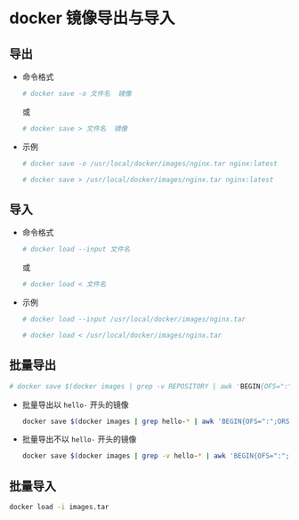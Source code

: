 # docker 镜像导出与导入

## 导出

- 命令格式

    ```bash
    # docker save -o 文件名  镜像
    ```
    或
    ```bash
    # docker save > 文件名  镜像
    ```

- 示例

    ```bash
    # docker save -o /usr/local/docker/images/nginx.tar nginx:latest
    ```
    ```bash
    # docker save > /usr/local/docker/images/nginx.tar nginx:latest
    ```

## 导入

- 命令格式

    ```bash
    # docker load --input 文件名
    ```
    或
    ```bash
    # docker load < 文件名
    ```

- 示例

    ```bash
    # docker load --input /usr/local/docker/images/nginx.tar
    ```
    ```bash
    # docker load < /usr/local/docker/images/nginx.tar
    ```

## 批量导出

```bash
# docker save $(docker images | grep -v REPOSITORY | awk 'BEGIN{OFS=":";ORS=" "}{print $1,$2}') -o images.tar
```

- 批量导出以 ```hello-``` 开头的镜像
    ```bash
    docker save $(docker images | grep hello-* | awk 'BEGIN{OFS=":";ORS=" "}{print $1,$2}') -o images.tar
    ```

- 批量导出不以 ```hello-``` 开头的镜像
    ```bash
    docker save $(docker images | grep -v hello-* | awk 'BEGIN{OFS=":";ORS=" "}{print $1,$2}') -o images.tar
    ```

## 批量导入

```bash
docker load -i images.tar
```
